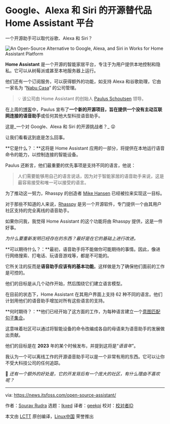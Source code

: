 [#]: subject: "An Open-Source Alternative to Google, Alexa, and Siri in Works for Home Assistant Platform"
[#]: via: "https://news.itsfoss.com/open-source-assistant/"
[#]: author: "Sourav Rudra https://news.itsfoss.com/author/sourav/"
[#]: collector: "lkxed"
[#]: translator: "geekpi"
[#]: reviewer: " "
[#]: publisher: " "
[#]: url: " "

Google、Alexa 和 Siri 的开源替代品 Home Assistant 平台
======

一个开源助手可以取代谷歌、Alexa 和 Siri？

![An Open-Source Alternative to Google, Alexa, and Siri in Works for Home Assistant Platform][1]

**Home Assistant** 是一个开源的智能家居平台，专注于为用户提供本地控制和隐私。它可以从树莓派或甚至本地服务器上运行。

他们还有一个订阅服务，可以获得额外的功能，如支持 Alexa 和谷歌助理，它由一家名为 “[Nabu Casa][2]” 的公司管理。

> 💡 该公司由 Home Assistant 的创始人 [Paulus Schoutsen][3] 领导。

在上周的[博客][4]中，Paulus 宣布了**一个新的开源项目，旨在提供一个没有主动互联网连接的语音助手**或任何其他大型科技语音助手。

这是_一个对 Google、Alexa 和 Siri 的开源挑战者？_ 😲

让我们看看这到底是怎么回事。

**它是什么？：**这将是 Home Assistant 应用的一部分，将提供在本地运行语音命令的能力，以控制连接的智能设备。

Paulus 还断言，他们最重要的优先事项是支持不同的语言，他说：

> 人们需要能够用自己的语言说话，因为对于智能家居的语音助手来说，这是最容易接受和唯一可以接受的语言。

为了推动这一努力，Rhasspy 的创造者 [Mike Hansen][5] 已经被拉来实现这一目标。

对于那些不知道的人来说，[Rhasspy][6] 是另一个开源软件，专门提供一个由其用户社区支持的完全离线的语音助手。

如果你问我，我觉得 Home Assistant 的这个功能将由 Rhasspy 提供，这是一件好事。

_为什么要重新发明已经存在的东西？最好是在它的基础上进行改进。_

**可以期待什么？：**最初，语音助手将不能做你可能期待的事情。因此，像进行网络搜索、打电话、玩语音游戏等，都是不可能的。

它所关注的反而是**语音助手应该有的基本功能**。这样做是为了确保他们面前的工作是可控的。

他们的目标是从几个动作开始，然后围绕它们建立语言模型。

在目前的状态下，Home Assistant 在其用户界面上支持 62 种不同的语言。他们计划用他们的语音助手增加对所有这些语言的支持。

**何时期待？：**他们已经开始了这方面的工作，为每种语言建立一个[意图匹配句子集合][7]。

这意味着社区可以通过将智能设备的命令改编成各自的母语来为语音助手的发展做出贡献。

他们的目标是在 **2023** 年的某个时候发布，并提到这将是“_语音年_”。

我认为一个可以离线工作的开源语音助手可以是一个非常有用的东西。它可以让你不受大科技公司的任何追踪。

💬 _还有一个额外的好处是，它的开发背后有一个庞大的社区，有什么理由不喜欢呢？_

--------------------------------------------------------------------------------

via: https://news.itsfoss.com/open-source-assistant/

作者：[Sourav Rudra][a]
选题：[lkxed][b]
译者：[geekpi](https://github.com/geekpi)
校对：[校对者ID](https://github.com/校对者ID)

本文由 [LCTT](https://github.com/LCTT/TranslateProject) 原创编译，[Linux中国](https://linux.cn/) 荣誉推出

[a]: https://news.itsfoss.com/author/sourav/
[b]: https://github.com/lkxed
[1]: https://news.itsfoss.com/content/images/size/w2000/2022/12/open-source-home-assistant-in-works.png
[2]: https://www.nabucasa.com
[3]: https://twitter.com/balloob
[4]: https://www.home-assistant.io/blog/2022/12/20/year-of-voice/
[5]: https://synesthesiam.com
[6]: https://rhasspy.readthedocs.io
[7]: https://github.com/home-assistant/intents
